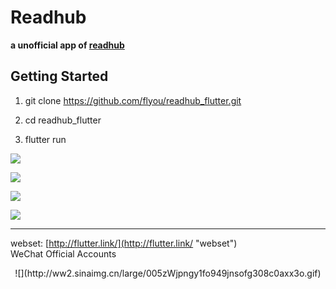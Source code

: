 # Readhub

**a unofficial app of [readhub](https://readhub.me/)**

## Getting Started

   
1.	git clone https://github.com/flyou/readhub_flutter.git

2.	cd readhub_flutter
	
3.	flutter run



![](http://ww1.sinaimg.cn/large/0060lm7Tly1fo250cafsmj30dc0np76j.jpg)

![](http://ww3.sinaimg.cn/large/0060lm7Tly1fo250o8iazj30dc0npn1j.jpg)

![](http://ww4.sinaimg.cn/large/0060lm7Tly1fo250wvfgmj30dc0np78u.jpg)

![](http://ww2.sinaimg.cn/large/0060lm7Tly1fo2512n71pj30dc0npdkk.jpg)


----------

webset: [http://flutter.link/](http://flutter.link/ "webset")
<br/>
WeChat Official Accounts
<center>
![](http://ww2.sinaimg.cn/large/005zWjpngy1fo949jnsofg308c0axx3o.gif)
</center>
